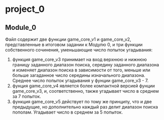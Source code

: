 # project_0
## Module_0
Файл содержит две функции game_core_v1 и game_core_v2, представленные в итоговом задании к Модулю 0, и три функции собственного сочинения, уменьшающие число попыток угадывания: 
1. функция game_core_v3 принимает на вход верхнюю и нижнюю границу заданного диапазон поиска, середину заданного диапазона и изменяет диапазон поиска в зависимости от того, меньше или больше загаданное число середины изначального диапазона. Среднее число попыток угадывания у фунции game_core_v3 - 7. 
2. фунция game_core_v4 является более компактной версией фунции game_core_v3, и, соответственно, также угадывает число в среднем за 7 попыток. 
3. функция game_core_v5 действует по тому же принципу, что и две предыдущие, но дополнительно каждый раз делит диапазон поиска пополам. Угадывает число в среднем за 5 попыток.
